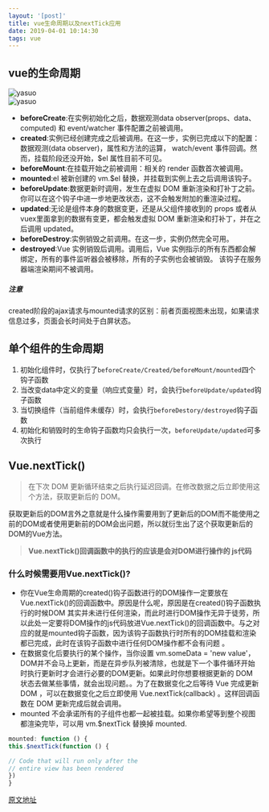 ```yaml
---
layout: '[post]'
title: vue生命周期以及nextTick应用
date: 2019-04-01 10:14:30
tags: vue
---
```

## vue的生命周期
<!-- more -->

![yasuo](shengming.webp)  
![yasuo](biaoge.webp)
- **beforeCreate**:在实例初始化之后，数据观测data observer(props、data、computed) 和 event/watcher 事件配置之前被调用。
- **created**:实例已经创建完成之后被调用。在这一步，实例已完成以下的配置：数据观测(data observer)，属性和方法的运算， watch/event 事件回调。然而，挂载阶段还没开始，$el 属性目前不可见。
- **beforeMount**:在挂载开始之前被调用：相关的 render 函数首次被调用。
- **mounted**:el 被新创建的 vm.$el 替换，并挂载到实例上去之后调用该钩子。
- **beforeUpdate**:数据更新时调用，发生在虚拟 DOM 重新渲染和打补丁之前。 你可以在这个钩子中进一步地更改状态，这不会触发附加的重渲染过程。
- **updated**:无论是组件本身的数据变更，还是从父组件接收到的 props 或者从vuex里面拿到的数据有变更，都会触发虚拟 DOM 重新渲染和打补丁，并在之后调用 updated。
- **beforeDestroy**:实例销毁之前调用。在这一步，实例仍然完全可用。
- **destroyed**:Vue 实例销毁后调用。调用后，Vue 实例指示的所有东西都会解绑定，所有的事件监听器会被移除，所有的子实例也会被销毁。 该钩子在服务器端渲染期间不被调用。

##### 注意
created阶段的ajax请求与mounted请求的区别：前者页面视图未出现，如果请求信息过多，页面会长时间处于白屏状态。
## 单个组件的生命周期
1. 初始化组件时，仅执行了`beforeCreate/Created/beforeMount/mounted`四个钩子函数
2. 当改变data中定义的变量（响应式变量）时，会执行`beforeUpdate/updated`钩子函数
3. 当切换组件（当前组件未缓存）时，会执行`beforeDestory/destroyed`钩子函数
4. 初始化和销毁时的生命钩子函数均只会执行一次，`beforeUpdate/updated`可多次执行

## Vue.nextTick()
>  在下次 DOM 更新循环结束之后执行延迟回调。在修改数据之后立即使用这个方法，获取更新后的 DOM。  

获取更新后的DOM言外之意就是什么操作需要用到了更新后的DOM而不能使用之前的DOM或者使用更新前的DOM会出问题，所以就衍生出了这个获取更新后的 DOM的Vue方法。  
> **Vue.nextTick()回调函数中的执行的应该是会对DOM进行操作的 js代码**

### 什么时候需要用Vue.nextTick()?
- 你在Vue生命周期的created()钩子函数进行的DOM操作一定要放在Vue.nextTick()的回调函数中。原因是什么呢，原因是在created()钩子函数执行的时候DOM 其实并未进行任何渲染，而此时进行DOM操作无异于徒劳，所以此处一定要将DOM操作的js代码放进Vue.nextTick()的回调函数中。与之对应的就是mounted钩子函数，因为该钩子函数执行时所有的DOM挂载和渲染都已完成，此时在该钩子函数中进行任何DOM操作都不会有问题 。
- 在数据变化后要执行的某个操作，当你设置 vm.someData = 'new value'，DOM并不会马上更新，而是在异步队列被清除，也就是下一个事件循环开始时执行更新时才会进行必要的DOM更新。如果此时你想要根据更新的 DOM 状态去做某些事情，就会出现问题。。为了在数据变化之后等待 Vue 完成更新 DOM ，可以在数据变化之后立即使用 Vue.nextTick(callback) 。这样回调函数在 DOM 更新完成后就会调用。
- mounted 不会承诺所有的子组件也都一起被挂载。如果你希望等到整个视图都渲染完毕，可以用 vm.$nextTick 替换掉 mounted.
```js
mounted: function () {
this.$nextTick(function () {

// Code that will run only after the
// entire view has been rendered
})
}
```
[原文地址](https://www.jianshu.com/p/46c9d777cab1)
